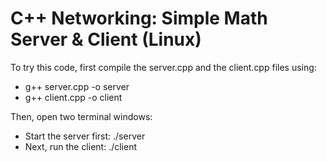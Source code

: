 # C++ Networking: Simple Math Server & Client (Linux)

To try this code, first compile the server.cpp and the client.cpp files using:
- g++ server.cpp -o server
- g++ client.cpp -o client

Then, open two terminal windows:
- Start the server first: ./server
- Next, run the client: ./client
